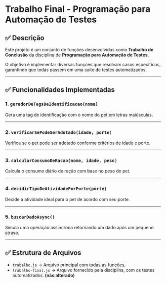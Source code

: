 # Trabalho Final - Programação para Automação de Testes

## ✅ Descrição

Este projeto é um conjunto de funções desenvolvidas como **Trabalho de Conclusão** da disciplina de **Programação para Automação de Testes**.

O objetivo é implementar diversas funções que resolvam casos específicos, garantindo que todas passem em uma suíte de testes automatizados.

---

## ✅ Funcionalidades Implementadas

### 1. `geradorDeTagsDeIdentificacao(nome)`
Gera uma tag de identificação com o nome do pet em letras maiúsculas.

---

### 2. `verificarSePodeSerAdotado(idade, porte)`
Verifica se o pet pode ser adotado conforme critérios de idade e porte.

---

### 3. `calcularConsumoDeRacao(nome, idade, peso)`
Calcula o consumo diário de ração com base no peso do pet.

---

### 4. `decidirTipoDeAtividadePorPorte(porte)`
Decide a atividade ideal para o pet de acordo com seu porte.

---

### 5. `buscarDadoAsync()`
Simula uma operação assíncrona retornando um dado após um pequeno atraso.

---

## ✅ Estrutura de Arquivos

- `trabalho.js` → Arquivo principal com todas as funções.
- `trabalho-final.js` → Arquivo fornecido pela disciplina, com os testes automatizados. **(não alterado)**


